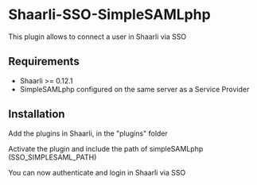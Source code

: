 # Shaarli-SSO-SimpleSAMLphp

This plugin allows to connect a user in Shaarli via SSO

## Requirements
- Shaarli >= 0.12.1 
- SimpleSAMLphp configured on the same server as a Service Provider

## Installation

Add the plugins in Shaarli, in the "plugins" folder

Activate the plugin and include the path of simpleSAMLphp (SSO_SIMPLESAML_PATH)

You can now authenticate and login in Shaarli via SSO